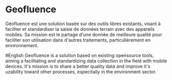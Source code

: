 # Geofluence
Géofluence est une solution basée sur des outils libres existants, visant à faciliter et standardiser la saisie de données terrain avec des appareils mobiles. Sa mission est le partage d'une donnée de meilleure qualité pour faciliter son utilisation dans d'autres traitements, particulièrement en environnement.

#English
Geofluence is a solution based on existing opensource tools, aiming a facilitating and standardizing data collection in the field with mobile devices. It's mission is to share a better quality data and improve it's uzability toward other processes, especitally in the environment sector.
